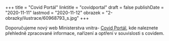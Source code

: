 +++
title = "Covid Portál"
linktitle = "covidportal"
draft = false
publishDate = "2020-11-11"
lastmod = "2020-11-12"
obrazek = "2-obrazky/ilustrace/60968793_s.jpg"
+++

Doporučujeme nový web Ministerstva vnitra- [Covid Portál](https://covid.gov.cz/), kde naleznete přehledně zpracované informace, nařízení a optření v souvislosti s covidem.
